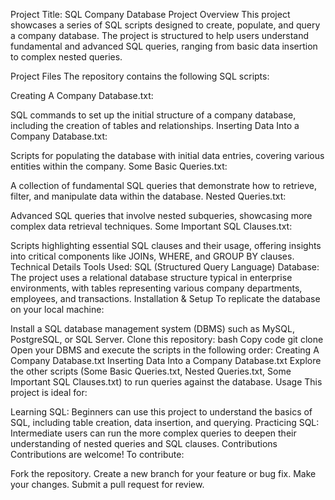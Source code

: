 Project Title: SQL Company Database Project
Overview
This project showcases a series of SQL scripts designed to create, populate, and query a company database. The project is structured to help users understand fundamental and advanced SQL queries, ranging from basic data insertion to complex nested queries.

Project Files
The repository contains the following SQL scripts:

Creating A Company Database.txt:

SQL commands to set up the initial structure of a company database, including the creation of tables and relationships.
Inserting Data Into a Company Database.txt:

Scripts for populating the database with initial data entries, covering various entities within the company.
Some Basic Queries.txt:

A collection of fundamental SQL queries that demonstrate how to retrieve, filter, and manipulate data within the database.
Nested Queries.txt:

Advanced SQL queries that involve nested subqueries, showcasing more complex data retrieval techniques.
Some Important SQL Clauses.txt:

Scripts highlighting essential SQL clauses and their usage, offering insights into critical components like JOINs, WHERE, and GROUP BY clauses.
Technical Details
Tools Used: SQL (Structured Query Language)
Database: The project uses a relational database structure typical in enterprise environments, with tables representing various company departments, employees, and transactions.
Installation & Setup
To replicate the database on your local machine:

Install a SQL database management system (DBMS) such as MySQL, PostgreSQL, or SQL Server.
Clone this repository:
bash
Copy code
git clone <repository-url>
Open your DBMS and execute the scripts in the following order:
Creating A Company Database.txt
Inserting Data Into a Company Database.txt
Explore the other scripts (Some Basic Queries.txt, Nested Queries.txt, Some Important SQL Clauses.txt) to run queries against the database.
Usage
This project is ideal for:

Learning SQL: Beginners can use this project to understand the basics of SQL, including table creation, data insertion, and querying.
Practicing SQL: Intermediate users can run the more complex queries to deepen their understanding of nested queries and SQL clauses.
Contributions
Contributions are welcome! To contribute:

Fork the repository.
Create a new branch for your feature or bug fix.
Make your changes.
Submit a pull request for review.
